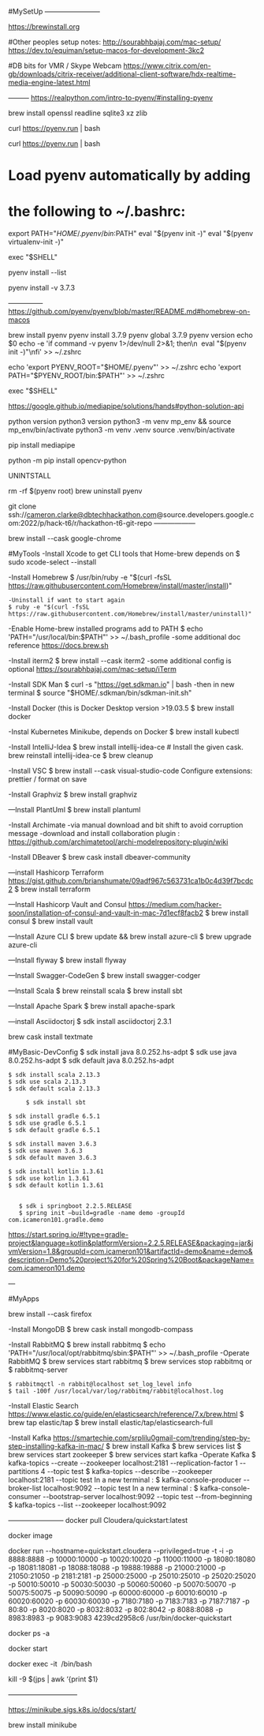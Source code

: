#MySetUp
————————

https://brewinstall.org

#Other peoples setup notes:
	http://sourabhbajaj.com/mac-setup/
	https://dev.to/equiman/setup-macos-for-development-3kc2

#DB bits for VMR / Skype Webcam
https://www.citrix.com/en-gb/downloads/citrix-receiver/additional-client-software/hdx-realtime-media-engine-latest.html

———
https://realpython.com/intro-to-pyenv/#installing-pyenv

brew install openssl readline sqlite3 xz zlib


curl https://pyenv.run | bash

curl https://pyenv.run | bash

# Load pyenv automatically by adding
# the following to ~/.bashrc:

export PATH="$HOME/.pyenv/bin:$PATH"
eval "$(pyenv init -)"
eval "$(pyenv virtualenv-init -)"

exec "$SHELL"

pyenv install --list

pyenv install -v 3.7.3


—————
https://github.com/pyenv/pyenv/blob/master/README.md#homebrew-on-macos

brew install pyenv 
pyenv install 3.7.9
pyenv global 3.7.9
pyenv version
echo $0
echo -e 'if command -v pyenv 1>/dev/null 2>&1; then\n  eval "$(pyenv init -)"\nfi' >> ~/.zshrc


echo 'export PYENV_ROOT="$HOME/.pyenv"' >> ~/.zshrc
echo 'export PATH="$PYENV_ROOT/bin:$PATH"' >> ~/.zshrc


exec "$SHELL"

https://google.github.io/mediapipe/solutions/hands#python-solution-api

python version
python3 version
python3 -m venv mp_env && source mp_env/bin/activate
python3 -m venv .venv source .venv/bin/activate

pip install mediapipe

python -m pip install opencv-python 


UNINTSTALL

rm -rf $(pyenv root)
 brew uninstall pyenv


git clone ssh://cameron.clarke@dbtechhackathon.com@source.developers.google.com:2022/p/hack-t6/r/hackathon-t6-git-repo 
——————





brew install --cask google-chrome


#MyTools
-Install  Xcode to get CLI tools that Home-brew depends on
	$ sudo xcode-select --install

-Install Homebrew
	$ /usr/bin/ruby -e "$(curl -fsSL https://raw.githubusercontent.com/Homebrew/install/master/install)"

	-Uninstall if want to start again
	$ ruby -e "$(curl -fsSL https://raw.githubusercontent.com/Homebrew/install/master/uninstall)"
	
-Enable Home-brew installed programs  add to PATH
	$ echo 'PATH="/usr/local/bin:$PATH"' >> ~/.bash_profile
	-some additional doc reference https://docs.brew.sh

-Install iterm2
	$ brew install --cask iterm2
  	-some additional config is optional
	https://sourabhbajaj.com/mac-setup/iTerm

-Install SDK Man
	$ curl -s "https://get.sdkman.io" | bash 
	-then in new terminal
	$ source "$HOME/.sdkman/bin/sdkman-init.sh"

-Install Docker (this is Docker Desktop version >19.03.5
  	$ brew install docker

-Instal Kubernetes Minikube, depends on Docker
  	$ brew install kubectl

-Install IntelliJ-Idea
	$ brew install intellij-idea-ce    # Install the given cask.
            brew reinstall intellij-idea-ce
	$ brew cleanup

-Install VSC
        $ brew install --cask visual-studio-code
            Configure extensions: prettier / format on save

-Install Graphviz
	$ brew install graphviz

—Install PlantUml
      	$ brew install plantuml

-Install Archimate
   -via manual download and bit shift  to avoid corruption message
   -download and install collaboration plugin : https://github.com/archimatetool/archi-modelrepository-plugin/wiki




-Install DBeaver
	$ brew cask install dbeaver-community

—install Hashicorp Terraform https://gist.github.com/brianshumate/09adf967c563731ca1b0c4d39f7bcdc2
	$ brew install terraform


—Install Hashicorp Vault and Consul https://medium.com/hacker-soon/installation-of-consul-and-vault-in-mac-7d1ecf8facb2
	$ brew install consul
	$ brew install vault

—Install Azure CLI
	$ brew update && brew install azure-cli
        $ brew upgrade azure-cli



—Install flyway
      	$ brew install flyway

—Install Swagger-CodeGen
	$ brew install swagger-codger

—Install Scala
	$ brew reinstall scala
    $ brew install sbt

—Install Apache Spark
	$ brew install apache-spark

—install Asciidoctorj
	$ sdk install asciidoctorj 2.3.1

brew cask install textmate

#MyBasic-DevConfig
	$ sdk install java 8.0.252.hs-adpt
	$ sdk use java 8.0.252.hs-adpt
	$ sdk default java 8.0.252.hs-adpt

	$ sdk install scala 2.13.3
	$ sdk use scala 2.13.3
	$ sdk default scala 2.13.3

         $ sdk install sbt

	$ sdk install gradle 6.5.1
	$ sdk use gradle 6.5.1
	$ sdk default gradle 6.5.1

	$ sdk install maven 3.6.3
	$ sdk use maven 3.6.3
	$ sdk default maven 3.6.3

	$ sdk install kotlin 1.3.61
	$ sdk use kotlin 1.3.61
	$ sdk default kotlin 1.3.61

      
       $ sdk i springboot 2.2.5.RELEASE
       $ spring init —build=gradle -name demo -groupId com.icameron101.gradle.demo

https://start.spring.io/#!type=gradle-project&language=kotlin&platformVersion=2.2.5.RELEASE&packaging=jar&jvmVersion=1.8&groupId=com.icameron101&artifactId=demo&name=demo&description=Demo%20project%20for%20Spring%20Boot&packageName=com.icameron101.demo

—

#MyApps

brew install --cask firefox

-Install MongoDB
	$ brew cask install mongodb-compass

-Install RabbitMQ
	$ brew install rabbitmq
	$ echo 'PATH="/usr/local/opt/rabbitmq/sbin:$PATH"' >> ~/.bash_profile
-Operate RabbitMQ
 	$ brew services start rabbitmq
 	$ brew services stop rabbitmq
	or
	$ rabbitmq-server

	$ rabbitmqctl -n rabbit@localhost set_log_level info
	$ tail -100f /usr/local/var/log/rabbitmq/rabbit@localhost.log

-Install Elastic Search https://www.elastic.co/guide/en/elasticsearch/reference/7.x/brew.html 
	$ brew tap elastic/tap
	$ brew install elastic/tap/elasticsearch-full

-Install Kafka https://smartechie.com/srplilu0gmail-com/trending/step-by-step-installing-kafka-in-mac/ 
	$ brew install Kafka
	$ brew services list
	$ brew services start zookeeper
	$ brew services start kafka
    -Operate Kafka
	$ kafka-topics --create --zookeeper localhost:2181 --replication-factor 1 --partitions 4 --topic test
	$ kafka-topics --describe --zookeeper localhost:2181 --topic test
	In a new terminal : $ kafka-console-producer --broker-list localhost:9092 --topic test
 	In a new terminal : $ kafka-console-consumer --bootstrap-server localhost:9092 --topic test --from-beginning
	$ kafka-topics --list --zookeeper localhost:9092

————————
docker pull Cloudera/quickstart:latest

docker image

docker run --hostname=quickstart.cloudera --privileged=true -t -i -p 8888:8888 -p 10000:10000 -p 10020:10020 -p 11000:11000 -p 18080:18080 -p 18081:18081 -p 18088:18088 -p 19888:19888 -p 21000:21000 -p 21050:21050 -p 2181:2181 -p 25000:25000 -p 25010:25010 -p 25020:25020 -p 50010:50010 -p 50030:50030 -p 50060:50060 -p 50070:50070 -p 50075:50075 -p 50090:50090 -p 60000:60000 -p 60010:60010 -p 60020:60020 -p 60030:60030 -p 7180:7180 -p 7183:7183 -p 7187:7187 -p 80:80 -p 8020:8020 -p 8032:8032 -p 802:8042 -p 8088:8088 -p 8983:8983 -p 9083:9083 4239cd2958c6 /usr/bin/docker-quickstart

docker ps -a

docker start <image>

docker exec -it <image> /bin/bash 

kill -9 $(jps | awk ‘{print $1}

——————————

https://minikube.sigs.k8s.io/docs/start/

brew install minikube







